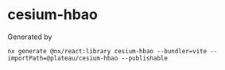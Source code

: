 # cesium-hbao

Generated by

```
nx generate @nx/react:library cesium-hbao --bundler=vite --importPath=@plateau/cesium-hbao --publishable
```
